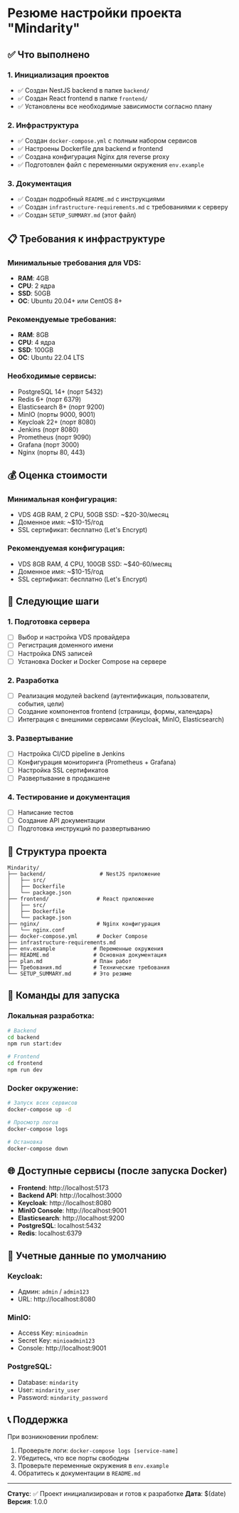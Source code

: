 # Резюме настройки проекта "Mindarity"

## ✅ Что выполнено

### 1. Инициализация проектов
- ✅ Создан NestJS backend в папке `backend/`
- ✅ Создан React frontend в папке `frontend/`
- ✅ Установлены все необходимые зависимости согласно плану

### 2. Инфраструктура
- ✅ Создан `docker-compose.yml` с полным набором сервисов
- ✅ Настроены Dockerfile для backend и frontend
- ✅ Создана конфигурация Nginx для reverse proxy
- ✅ Подготовлен файл с переменными окружения `env.example`

### 3. Документация
- ✅ Создан подробный `README.md` с инструкциями
- ✅ Создан `infrastructure-requirements.md` с требованиями к серверу
- ✅ Создан `SETUP_SUMMARY.md` (этот файл)

## 📋 Требования к инфраструктуре

### Минимальные требования для VDS:
- **RAM**: 4GB
- **CPU**: 2 ядра  
- **SSD**: 50GB
- **ОС**: Ubuntu 20.04+ или CentOS 8+

### Рекомендуемые требования:
- **RAM**: 8GB
- **CPU**: 4 ядра
- **SSD**: 100GB
- **ОС**: Ubuntu 22.04 LTS

### Необходимые сервисы:
- PostgreSQL 14+ (порт 5432)
- Redis 6+ (порт 6379)
- Elasticsearch 8+ (порт 9200)
- MinIO (порты 9000, 9001)
- Keycloak 22+ (порт 8080)
- Jenkins (порт 8080)
- Prometheus (порт 9090)
- Grafana (порт 3000)
- Nginx (порты 80, 443)

## 💰 Оценка стоимости

### Минимальная конфигурация:
- VDS 4GB RAM, 2 CPU, 50GB SSD: ~$20-30/месяц
- Доменное имя: ~$10-15/год
- SSL сертификат: бесплатно (Let's Encrypt)

### Рекомендуемая конфигурация:
- VDS 8GB RAM, 4 CPU, 100GB SSD: ~$40-60/месяц
- Доменное имя: ~$10-15/год
- SSL сертификат: бесплатно (Let's Encrypt)

## 🚀 Следующие шаги

### 1. Подготовка сервера
- [ ] Выбор и настройка VDS провайдера
- [ ] Регистрация доменного имени
- [ ] Настройка DNS записей
- [ ] Установка Docker и Docker Compose на сервере

### 2. Разработка
- [ ] Реализация модулей backend (аутентификация, пользователи, события, цели)
- [ ] Создание компонентов frontend (страницы, формы, календарь)
- [ ] Интеграция с внешними сервисами (Keycloak, MinIO, Elasticsearch)

### 3. Развертывание
- [ ] Настройка CI/CD pipeline в Jenkins
- [ ] Конфигурация мониторинга (Prometheus + Grafana)
- [ ] Настройка SSL сертификатов
- [ ] Развертывание в продакшене

### 4. Тестирование и документация
- [ ] Написание тестов
- [ ] Создание API документации
- [ ] Подготовка инструкций по развертыванию

## 📁 Структура проекта

```
Mindarity/
├── backend/                 # NestJS приложение
│   ├── src/
│   ├── Dockerfile
│   └── package.json
├── frontend/               # React приложение
│   ├── src/
│   ├── Dockerfile
│   └── package.json
├── nginx/                  # Nginx конфигурация
│   └── nginx.conf
├── docker-compose.yml      # Docker Compose
├── infrastructure-requirements.md
├── env.example            # Переменные окружения
├── README.md              # Основная документация
├── plan.md                # План работ
├── Требования.md          # Технические требования
└── SETUP_SUMMARY.md       # Это резюме
```

## 🔧 Команды для запуска

### Локальная разработка:
```bash
# Backend
cd backend
npm run start:dev

# Frontend  
cd frontend
npm run dev
```

### Docker окружение:
```bash
# Запуск всех сервисов
docker-compose up -d

# Просмотр логов
docker-compose logs

# Остановка
docker-compose down
```

## 🌐 Доступные сервисы (после запуска Docker)

- **Frontend**: http://localhost:5173
- **Backend API**: http://localhost:3000
- **Keycloak**: http://localhost:8080
- **MinIO Console**: http://localhost:9001
- **Elasticsearch**: http://localhost:9200
- **PostgreSQL**: localhost:5432
- **Redis**: localhost:6379

## 🔐 Учетные данные по умолчанию

### Keycloak:
- Админ: `admin` / `admin123`
- URL: http://localhost:8080

### MinIO:
- Access Key: `minioadmin`
- Secret Key: `minioadmin123`
- Console: http://localhost:9001

### PostgreSQL:
- Database: `mindarity`
- User: `mindarity_user`
- Password: `mindarity_password`

## 📞 Поддержка

При возникновении проблем:
1. Проверьте логи: `docker-compose logs [service-name]`
2. Убедитесь, что все порты свободны
3. Проверьте переменные окружения в `env.example`
4. Обратитесь к документации в `README.md`

---

**Статус**: ✅ Проект инициализирован и готов к разработке
**Дата**: $(date)
**Версия**: 1.0.0 